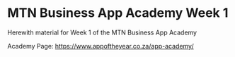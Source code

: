# MTN Business App Academy Week 1 #

Herewith material for Week 1 of the MTN Business App Academy

Academy Page: https://www.appoftheyear.co.za/app-academy/

